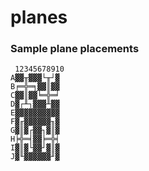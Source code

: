 # planes

### Sample plane placements

```
 12345678910
A▓▓╥▓▓▓└╥┘▓
B╒═╬═╕▓▓║▓▓
C▓▓║▓▓╘═╬═╛
D▓┌╨┐▓▓▓╨▓▓
E▓▓▓▓▓▓▓▓▓▓
F▓╓▓▓▓▓▓▓╖▓
G▓║▓┌▓▓┐▓║▓
H╞╬═╡▓▓╞═╬╡
I▓║▓└▓▓┘▓║▓
J▓╙▓▓▓▓▓▓╜▓
```

